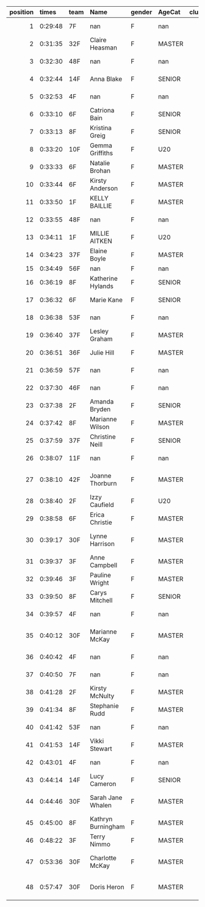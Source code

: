 |   position | times   | team   | Name               | gender   | AgeCat   |   clubnumber | Club name                  | Website                                    |   finishPosition |
|-----------:|:--------|:-------|:-------------------|:---------|:---------|-------------:|:---------------------------|:-------------------------------------------|-----------------:|
|          1 | 0:29:48 | 7F     | nan                | F        | nan      |            7 | Giffnock North AC          | https://www.giffnocknorth.co.uk/           |               22 |
|          2 | 0:31:35 | 32F    | Claire Heasman     | F        | MASTER   |           32 | Helensburgh AAC            | https://www.helensburghaac.com/            |               36 |
|          3 | 0:32:30 | 48F    | nan                | F        | nan      |           48 | Springburn Harriers        | https://www.springburnharriers.co.uk/      |               40 |
|          4 | 0:32:44 | 14F    | Anna Blake         | F        | SENIOR   |           14 | Ayr Seaforth AC            | https://www.ayrseaforth.co.uk/             |               43 |
|          5 | 0:32:53 | 4F     | nan                | F        | nan      |            4 | Inverclyde AC              | https://www.inverclydeac.org/              |               46 |
|          6 | 0:33:10 | 6F     | Catriona Bain      | F        | SENIOR   |            6 | Cambuslang Harriers        | https://cambuslangharriers.org/            |               51 |
|          7 | 0:33:13 | 8F     | Kristina Greig     | F        | SENIOR   |            8 | Bellahouston Harriers      | http://www.bellahoustonharriers.co.uk/     |               52 |
|          8 | 0:33:20 | 10F    | Gemma Griffiths    | F        | U20      |           10 | Shettleston Harriers       | http://shettlestonharriers.org.uk/         |               54 |
|          9 | 0:33:33 | 6F     | Natalie Brohan     | F        | MASTER   |            6 | Cambuslang Harriers        | https://cambuslangharriers.org/            |               55 |
|         10 | 0:33:44 | 6F     | Kirsty Anderson    | F        | MASTER   |            6 | Cambuslang Harriers        | https://cambuslangharriers.org/            |               62 |
|         11 | 0:33:50 | 1F     | KELLY BAILLIE      | F        | MASTER   |            1 | East Kilbride AC           | http://www.ekac.org.uk/                    |               63 |
|         12 | 0:33:55 | 48F    | nan                | F        | nan      |           48 | Springburn Harriers        | https://www.springburnharriers.co.uk/      |               64 |
|         13 | 0:34:11 | 1F     | MILLIE AITKEN      | F        | U20      |            1 | East Kilbride AC           | http://www.ekac.org.uk/                    |               66 |
|         14 | 0:34:23 | 37F    | Elaine Boyle       | F        | MASTER   |           37 | Law & District AAC         | http://www.lawaac.co.uk/                   |               69 |
|         15 | 0:34:49 | 56F    | nan                | F        | nan      |           56 | West End RR                | https://www.westendroadrunners.co.uk/      |               73 |
|         16 | 0:36:19 | 8F     | Katherine Hylands  | F        | SENIOR   |            8 | Bellahouston Harriers      | http://www.bellahoustonharriers.co.uk/     |               86 |
|         17 | 0:36:32 | 6F     | Marie Kane         | F        | SENIOR   |            6 | Cambuslang Harriers        | https://cambuslangharriers.org/            |               89 |
|         18 | 0:36:38 | 53F    | nan                | F        | nan      |           53 | Troon Tortoises            | http://troontortoises.co.uk                |               90 |
|         19 | 0:36:40 | 37F    | Lesley Graham      | F        | MASTER   |           37 | Law & District AAC         | http://www.lawaac.co.uk/                   |               91 |
|         20 | 0:36:51 | 36F    | Julie Hill         | F        | MASTER   |           36 | Larkhall YMCA              | https://www.larkhallymcaharriers.org       |               95 |
|         21 | 0:36:59 | 57F    | nan                | F        | nan      |           57 | Whitemoss AAC              | https://whitemossaac.co.uk/                |               97 |
|         22 | 0:37:30 | 46F    | nan                | F        | nan      |           46 | Royal Mail Run GMC         | https://www.facebook.com/royalmailrungmc/  |              103 |
|         23 | 0:37:38 | 2F     | Amanda Bryden      | F        | SENIOR   |            2 | Kilmarnock H&AC            | http://www.kilmarnockharriers.com/         |              105 |
|         24 | 0:37:42 | 8F     | Marianne Wilson    | F        | MASTER   |            8 | Bellahouston Harriers      | http://www.bellahoustonharriers.co.uk/     |              106 |
|         25 | 0:37:59 | 37F    | Christine Neill    | F        | SENIOR   |           37 | Law & District AAC         | http://www.lawaac.co.uk/                   |              110 |
|         26 | 0:38:07 | 11F    | nan                | F        | nan      |           11 | Airdrie Harriers           | http://airdrieharriers.org/                |              112 |
|         27 | 0:38:10 | 42F    | Joanne Thorburn    | F        | MASTER   |           42 | Newton Road Runners        | https://www.newton-roadrunners.com/        |              113 |
|         28 | 0:38:40 | 2F     | Izzy Caufield      | F        | U20      |            2 | Kilmarnock H&AC            | http://www.kilmarnockharriers.com/         |              116 |
|         29 | 0:38:58 | 6F     | Erica Christie     | F        | MASTER   |            6 | Cambuslang Harriers        | https://cambuslangharriers.org/            |              119 |
|         30 | 0:39:17 | 30F    | Lynne Harrison     | F        | MASTER   |           30 | Greenock Glenpark Harriers | https://greenockglenparkharriers.com/      |              122 |
|         31 | 0:39:37 | 3F     | Anne Campbell      | F        | MASTER   |            3 | Bellahouston RR            | https://www.bellahoustonroadrunners.co.uk/ |              124 |
|         32 | 0:39:46 | 3F     | Pauline Wright     | F        | MASTER   |            3 | Bellahouston RR            | https://www.bellahoustonroadrunners.co.uk/ |              127 |
|         33 | 0:39:50 | 8F     | Carys Mitchell     | F        | SENIOR   |            8 | Bellahouston Harriers      | http://www.bellahoustonharriers.co.uk/     |              128 |
|         34 | 0:39:57 | 4F     | nan                | F        | nan      |            4 | Inverclyde AC              | https://www.inverclydeac.org/              |              129 |
|         35 | 0:40:12 | 30F    | Marianne McKay     | F        | MASTER   |           30 | Greenock Glenpark Harriers | https://greenockglenparkharriers.com/      |              130 |
|         36 | 0:40:42 | 4F     | nan                | F        | nan      |            4 | Inverclyde AC              | https://www.inverclydeac.org/              |              132 |
|         37 | 0:40:50 | 7F     | nan                | F        | nan      |            7 | Giffnock North AC          | https://www.giffnocknorth.co.uk/           |              133 |
|         38 | 0:41:28 | 2F     | Kirsty McNulty     | F        | MASTER   |            2 | Kilmarnock H&AC            | http://www.kilmarnockharriers.com/         |              139 |
|         39 | 0:41:34 | 8F     | Stephanie Rudd     | F        | MASTER   |            8 | Bellahouston Harriers      | http://www.bellahoustonharriers.co.uk/     |              140 |
|         40 | 0:41:42 | 53F    | nan                | F        | nan      |           53 | Troon Tortoises            | http://troontortoises.co.uk                |              141 |
|         41 | 0:41:53 | 14F    | Vikki Stewart      | F        | MASTER   |           14 | Ayr Seaforth AC            | https://www.ayrseaforth.co.uk/             |              142 |
|         42 | 0:43:01 | 4F     | nan                | F        | nan      |            4 | Inverclyde AC              | https://www.inverclydeac.org/              |              144 |
|         43 | 0:44:14 | 14F    | Lucy Cameron       | F        | SENIOR   |           14 | Ayr Seaforth AC            | https://www.ayrseaforth.co.uk/             |              147 |
|         44 | 0:44:46 | 30F    | Sarah Jane Whalen  | F        | MASTER   |           30 | Greenock Glenpark Harriers | https://greenockglenparkharriers.com/      |              149 |
|         45 | 0:45:00 | 8F     | Kathryn Burningham | F        | MASTER   |            8 | Bellahouston Harriers      | http://www.bellahoustonharriers.co.uk/     |              150 |
|         46 | 0:48:22 | 3F     | Terry Nimmo        | F        | MASTER   |            3 | Bellahouston RR            | https://www.bellahoustonroadrunners.co.uk/ |              151 |
|         47 | 0:53:36 | 30F    | Charlotte McKay    | F        | MASTER   |           30 | Greenock Glenpark Harriers | https://greenockglenparkharriers.com/      |              152 |
|         48 | 0:57:47 | 30F    | Doris Heron        | F        | MASTER   |           30 | Greenock Glenpark Harriers | https://greenockglenparkharriers.com/      |              153 |